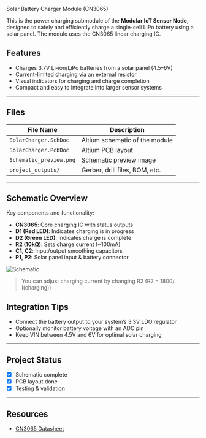 Solar Battery Charger Module (CN3065)

This is the power charging submodule of the **Modular IoT Sensor Node**, designed to safely and efficiently charge a single-cell LiPo battery using a solar panel. The module uses the CN3065 linear charging IC.

## Features

- Charges 3.7V Li-ion/LiPo batteries from a solar panel (4.5–6V)
- Current-limited charging via an external resistor
- Visual indicators for charging and charge completion
- Compact and easy to integrate into larger sensor systems

---

## Files

| File Name                    | Description                               |
|-----------------------------|-------------------------------------------|
| `SolarCharger.SchDoc`       | Altium schematic of the module            |
| `SolarCharger.PcbDoc`       | Altium PCB layout                         |
| `Schematic_preview.png` | Schematic preview image    |
| `project_outputs/`          | Gerber, drill files, BOM, etc.            |

---

## Schematic Overview

Key components and functionality:

- **CN3065**: Core charging IC with status outputs
- **D1 (Red LED)**: Indicates charging is in progress
- **D2 (Green LED)**: Indicates charge is complete
- **R2 (10kΩ)**: Sets charge current (~100mA)
- **C1, C2**: Input/output smoothing capacitors
- **P1, P2**: Solar panel input & battery connector

![Schematic](images/schematic_preview.png)

> You can adjust charging current by changing R2 (R2 = 1800/ I(charging))


## Integration Tips

- Connect the battery output to your system’s 3.3V LDO regulator
- Optionally monitor battery voltage with an ADC pin
- Keep VIN between 4.5V and 6V for optimal solar charging

---

## Project Status

- [x] Schematic complete
- [x] PCB layout done
- [x] Testing & validation

---

## Resources

- [CN3065 Datasheet](https://datasheet.lcsc.com/szlcsc/1912111433_CN3165_C22908.pdf) 

